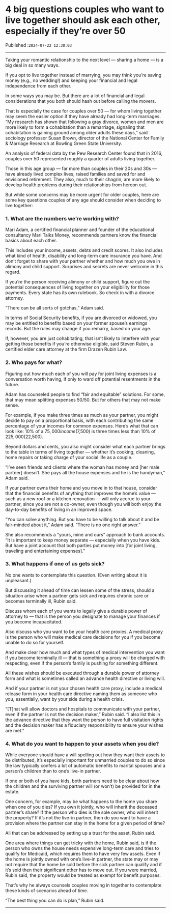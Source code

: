 # 4 big questions couples who want to live together should ask each other, especially if they’re over 50

Published :`2024-07-22 12:30:03`

---

Taking your romantic relationship to the next level — sharing a home — is a big deal in so many ways.

If you opt to live together instead of marrying, you may think you’re saving money (e.g., no wedding!) and keeping your financial and legal independence from each other.

In some ways you may be. But there are a lot of financial and legal considerations that you both should hash out before calling the movers.

That is especially the case for couples over 50 — for whom living together may seem the easier option if they have already had long-term marriages. “My research has shown that following a gray divorce, women and men are more likely to form a cohabitation than a remarriage, signaling that cohabitation is gaining ground among older adults these days,” said sociology professor Susan Brown, director of the National Center for Family & Marriage Research at Bowling Green State University.

An analysis of federal data by the Pew Research Center found that in 2016, couples over 50 represented roughly a quarter of adults living together.

Those in this age group — far more than couples in their 20s and 30s — have already lived complex lives, raised families and saved for and envisioned retirement. They also, much to their chagrin, are more likely to develop health problems during their relationships from hereon out.

But while some concerns may be more urgent for older couples, here are some key questions couples of any age should consider when deciding to live together:

### 1. What are the numbers we’re working with?

Mari Adam, a certified financial planner and founder of the educational consultancy Mari Talks Money, recommends partners know the financial basics about each other.

This includes your income, assets, debts and credit scores. It also includes what kind of health, disability and long-term care insurance you have. And don’t forget to share with your partner whether and how much you owe in alimony and child support. Surprises and secrets are never welcome in this regard.

If you’re the person receiving alimony or child support, figure out the potential consequences of living together on your eligibility for those payments. Every state has its own rulebook. So check in with a divorce attorney.

“There can be all sorts of gotchas,” Adam said.

In terms of Social Security benefits, if you are divorced or widowed, you may be entitled to benefits based on your former spouse’s earnings records. But the rules may change if you remarry, based on your age.

If, however, you are just cohabitating, that isn’t likely to interfere with your getting those benefits if you’re otherwise eligible, said Steven Rubin, a certified elder care attorney at the firm Drazen Rubin Law.

### 2. Who pays for what?

Figuring out how much each of you will pay for joint living expenses is a conversation worth having, if only to ward off potential resentments in the future.

Adam has counseled people to find “fair and equitable” solutions. For some, that may mean splitting expenses 50/50. But for others that may not make sense.

For example, if you make three times as much as your partner, you might decide to pay on a proportional basis, with each contributing the same percentage of your incomes for common expenses. Here’s what that can look like: 10% of a $75,000 income ($7,500) is three times less than 10% of $225,000 ($22,500).

Beyond dollars and cents, you also might consider what each partner brings to the table in terms of living together — whether it’s cooking, cleaning, home repairs or taking charge of your social life as a couple.

“I’ve seen friends and clients where the woman has money and [her male partner] doesn’t. She pays all the house expenses and he is the handyman,” Adam said.

If your partner owns their home and you move in to that house, consider that the financial benefits of anything that improves the home’s value — such as a new roof or a kitchen renovation — will only accrue to your partner, since you are not a co-owner, even though you will both enjoy the day-to-day benefits of living in an improved space.

“You can solve anything. But you have to be willing to talk about it and be fair-minded about it,” Adam said. “There is no one right answer.”

She also recommends a “yours, mine and ours” approach to bank accounts. “It is important to keep money separate — especially when you have kids. But have a joint account that both parties put money into [for joint living, traveling and entertaining expenses].”

### 3. What happens if one of us gets sick?

No one wants to contemplate this question. (Even writing about it is unpleasant.)

But discussing it ahead of time can lessen some of the stress, should a situation arise when a partner gets sick and requires chronic care or becomes terminally ill, Rubin said.

Discuss whom each of you wants to legally give a durable power of attorney to — that is the person you designate to manage your finances if you become incapacitated.

Also discuss who you want to be your health care proxies. A medical proxy is the person who will make medical care decisions for you if you become unable to do so for yourself.

And make clear how much and what types of medical intervention you want if you become terminally ill — that is something a proxy will be charged with respecting, even if the person’s family is pushing for something different.

All these wishes should be executed through a durable power of attorney form and what is sometimes called an advance health directive or living will.

And if your partner is not your chosen health care proxy, include a medical release form in your health care directive naming them as someone who you, essentially, want by your side during a health crisis.

“[T]hat will allow doctors and hospitals to communicate with your partner, even if the partner is not the decision maker,” Rubin said. “I also list this in the advance directive that they want the person to have full visitation rights and the decision maker has a fiduciary responsibility to ensure your wishes are met.”

### 4. What do you want to happen to your assets when you die?

While everyone should have a will spelling out how they want their assets to be distributed, it’s especially important for unmarried couples to do so since the law typically confers a lot of automatic benefits to marital spouses and a person’s children than to one’s live-in partner.

If one or both of you have kids, both partners need to be clear about how the children and the surviving partner will (or won’t) be provided for in the estate.

One concern, for example, may be what happens to the home you share when one of you dies? If you own it jointly, who will inherit the deceased partner’s share? If the person who dies is the sole owner, who will inherit the property? If it’s not the live-in partner, then do you want to have a provision where the partner can stay in the home for a given period of time?

All that can be addressed by setting up a trust for the asset, Rubin said.

One area where things can get tricky with the home, Rubin said, is if the person who owns the house needs expensive long-term care and tries to qualify for Medicaid, which requires them to have very few assets. Even if the home is jointly owned with one’s live-in partner, the state may or may not require that the home be sold before the sick partner can qualify and if it’s sold then their significant other has to move out. If you were married, Rubin said, the property would be treated as exempt for benefit purposes.

That’s why he always counsels couples moving in together to contemplate these kinds of scenarios ahead of time.

“The best thing you can do is plan,” Rubin said.

---

